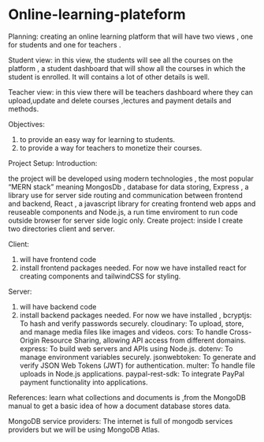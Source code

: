 # Online-learning-plateform

Planning:
creating an online learning platform that will have two views , one for students and one for teachers .

Student view:
in this view, the students will see all the courses on the platform , a student dashboard that will show all the courses in which the student is enrolled. It will contains a lot of other details is well.

Teacher view:
in this view there will be teachers dashboard where they can upload,update and delete courses ,lectures and payment details and methods.

Objectives:

1. to provide an easy way for learning to students.
2. to provide a way for teachers to monetize their courses.

Project Setup:
Introduction:

the project will be developed using modern technologies , the most popular “MERN stack” meaning MongosDb , database for data storing, Express , a library use for server side routing and communication between frontend and backend, React , a javascript library for creating frontend web apps and reuseable components and Node.js, a run time enviroment to run code outside browser for server side logic only.
Create project:
inside I create two directories client and server.

Client:

1. will have frontend code
2. install frontend packages needed. For now we have installed react for creating components and tailwindCSS for styling.

Server:

1. will have backend code
2. install backend packages needed. For now we have installed ,
   bcryptjs: To hash and verify passwords securely.
   cloudinary: To upload, store, and manage media files like images and videos.
   cors: To handle Cross-Origin Resource Sharing, allowing API access from different domains. express: To build web servers and APIs using Node.js.
   dotenv: To manage environment variables securely.
   jsonwebtoken: To generate and verify JSON Web Tokens (JWT) for authentication.
   multer: To handle file uploads in Node.js applications.
   paypal-rest-sdk: To integrate PayPal payment functionality into applications.
   
References:
	learn what collections and documents is ,from the MongoDB manual to get a basic idea of how a document database stores data.

MongoDB service providers:
	The internet is full of mongodb services providers but we will be using MongoDB Atlas.